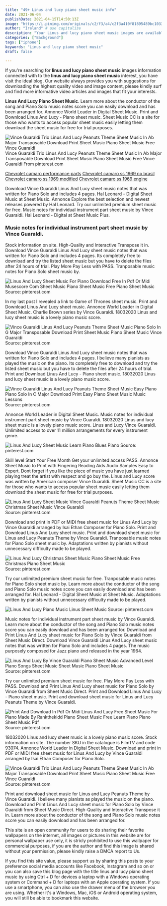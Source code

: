 ```yaml
---
title: "49+ Linus and lucy piano sheet music info"
date: 2021-06-04
publishDate: 2021-04-15T14:50:13Z
image: "https://i.pinimg.com/originals/c2/f3/a4/c2f3a410f81895489bc10336739b0599.gif"
author: "Ireland" # use capitalize
description: "Your Linus and lucy piano sheet music images are available in this site. Linus and lucy piano sheet music are a topic that is being searched for and liked by netizens now. You can Find and Download the Linus and lucy piano sheet music files here. Get all royalty-free photos and vectors."
categories: ["Background"]
tags: ["iphone"]
keywords: "Linus and lucy piano sheet music"
draft: false

---
```


If you're searching for **linus and lucy piano sheet music** images information connected with to the **linus and lucy piano sheet music** interest, you have visit the ideal  blog.  Our website always  provides you with  suggestions  for downloading  the highest  quality video and image  content, please kindly surf and find more informative video articles and images  that fit your interests.

**Linus And Lucy Piano Sheet Music**. Learn more about the conductor of the song and Piano Solo music notes score you can easily download and has been arranged for. Annonce World Leader in Digital Sheet Music. Print and Download Linus And Lucy - Piano sheet music. Sheet Music CC is a site for those who wants to access popular sheet music easily letting them download the sheet music for free for trial purposes.

![Vince Guaraldi Trio Linus And Lucy Peanuts Theme Sheet Music In Ab Major Transposable Download Print Sheet Music Piano Sheet Music Free Vince Guaraldi](https://i.pinimg.com/originals/c2/f3/a4/c2f3a410f81895489bc10336739b0599.gif "Vince Guaraldi Trio Linus And Lucy Peanuts Theme Sheet Music In Ab Major Transposable Download Print Sheet Music Piano Sheet Music Free Vince Guaraldi")
Vince Guaraldi Trio Linus And Lucy Peanuts Theme Sheet Music In Ab Major Transposable Download Print Sheet Music Piano Sheet Music Free Vince Guaraldi From pinterest.com

[Chevrolet camaro performance parts](/chevrolet-camaro-performance-parts/)
[Chevrolet camaro ss 1969 no brasil](/chevrolet-camaro-ss-1969-no-brasil/)
[Chevrolet camaro ss 1969 modified](/chevrolet-camaro-ss-1969-modified/)
[Chevrolet camaro ss 1969 engine](/chevrolet-camaro-ss-1969-engine/)

Download Vince Guaraldi Linus And Lucy sheet music notes that was written for Piano Solo and includes 4 pages. Hal Leonard - Digital Sheet Music at Sheet Music. Annonce Explore the best selection and newest releases powered by Hal Leonard. Try our unlimited premium sheet music for free. Music notes for individual instrument part sheet music by Vince Guaraldi. Hal Leonard - Digital at Sheet Music Plus.

### Music notes for individual instrument part sheet music by Vince Guaraldi.

Stock information on site. High-Quality and Interactive Transpose it in. Download Vince Guaraldi Linus And Lucy sheet music notes that was written for Piano Solo and includes 4 pages. Its completely free to download and try the listed sheet music but you have to delete the files after 24 hours of trial. Play More Pay Less with PASS. Tranposable music notes for Piano Solo sheet music by.


![Linus And Lucy Sheet Music For Piano Download Free In Pdf Or Midi Musescore Com Sheet Music Piano Sheet Music Free Piano Sheet Music](https://i.pinimg.com/originals/cc/dd/04/ccdd04c4c749ba6df9dd2e13459caba7.png "Linus And Lucy Sheet Music For Piano Download Free In Pdf Or Midi Musescore Com Sheet Music Piano Sheet Music Free Piano Sheet Music")
Source: pinterest.com

In my last post I revealed a link to Game of Thrones sheet music. Print and Download Linus And Lucy sheet music. Annonce World Leader in Digital Sheet Music. Charlie Brown series by Vince Guaraldi. 18032020 Linus and lucy sheet music is a lovely piano music score.

![Vince Guaraldi Linus And Lucy Peanuts Theme Sheet Music Piano Solo In G Major Transposable Download Print Sheet Music Piano Sheet Music Vince Guaraldi](https://i.pinimg.com/originals/09/94/63/0994636f568cee573e2136baa2ca2520.gif "Vince Guaraldi Linus And Lucy Peanuts Theme Sheet Music Piano Solo In G Major Transposable Download Print Sheet Music Piano Sheet Music Vince Guaraldi")
Source: pinterest.com

Download Vince Guaraldi Linus And Lucy sheet music notes that was written for Piano Solo and includes 4 pages. I believe many pianists as played the music on the piano. Its completely free to download and try the listed sheet music but you have to delete the files after 24 hours of trial. Print and Download Linus And Lucy - Piano sheet music. 18032020 Linus and lucy sheet music is a lovely piano music score.

![Vince Guaraldi Linus And Lucy Peanuts Theme Sheet Music Easy Piano Piano Solo In C Major Download Print Easy Piano Sheet Music Music Lessons](https://i.pinimg.com/originals/fd/25/05/fd25053351fce9477fc748f1a236029d.gif "Vince Guaraldi Linus And Lucy Peanuts Theme Sheet Music Easy Piano Piano Solo In C Major Download Print Easy Piano Sheet Music Music Lessons")
Source: pinterest.com

Annonce World Leader in Digital Sheet Music. Music notes for individual instrument part sheet music by Vince Guaraldi. 18032020 Linus and lucy sheet music is a lovely piano music score. Linus and Lucy Vince Guaraldi. Unlimited access to over 11 million arrangements for every instrument genre.

![Linus And Lucy Sheet Music Learn Piano Blues Piano](https://i.pinimg.com/originals/fc/62/3d/fc623db9d13e767b423a047a55b7de19.png "Linus And Lucy Sheet Music Learn Piano Blues Piano")
Source: pinterest.com

Skill level Start Your Free Month Get your unlimited access PASS. Annonce Sheet Music to Print with Fingering Reading Aids Audio Samples Easy to Expert. Dont forget if you like the piece of music you have just learned playing treat the artist with respect and go buy the. Linus and Lucy score was written by American composer Vince Guaraldi. Sheet Music CC is a site for those who wants to access popular sheet music easily letting them download the sheet music for free for trial purposes.

![Linus And Lucy Sheet Music Vince Guaraldi Peanuts Theme Sheet Music Christmas Sheet Music Vince Guaraldi](https://i.pinimg.com/originals/4f/5b/d6/4f5bd6722057a7cbcf74a10124ffa63f.jpg "Linus And Lucy Sheet Music Vince Guaraldi Peanuts Theme Sheet Music Christmas Sheet Music Vince Guaraldi")
Source: pinterest.com

Download and print in PDF or MIDI free sheet music for Linus And Lucy by Vince Guaraldi arranged by Isai Ethan Composer for Piano Solo. Print and Download Linus And Lucy sheet music. Print and download sheet music for Linus and Lucy Peanuts Theme by Vince Guaraldi. Tranposable music notes for Piano Solo sheet music by. Adaptations written by pianists without unnecessary difficulty made to be played.

![Linus And Lucy Christmas Sheet Music Piano Sheet Music Free Christmas Piano Sheet Music](https://i.pinimg.com/originals/82/fe/53/82fe53c2fa1b55f887f0166c72b8f754.png "Linus And Lucy Christmas Sheet Music Piano Sheet Music Free Christmas Piano Sheet Music")
Source: pinterest.com

Try our unlimited premium sheet music for free. Tranposable music notes for Piano Solo sheet music by. Learn more about the conductor of the song and Piano Solo music notes score you can easily download and has been arranged for. Hal Leonard - Digital Sheet Music at Sheet Music. Adaptations written by pianists without unnecessary difficulty made to be played.

![Linus And Lucy Piano Music Linus Sheet Music](https://i.pinimg.com/originals/82/10/0c/82100c728147e1f06c764800e781f408.png "Linus And Lucy Piano Music Linus Sheet Music")
Source: pinterest.com

Music notes for individual instrument part sheet music by Vince Guaraldi. Learn more about the conductor of the song and Piano Solo music notes score you can easily download and has been arranged for. Download and Print Linus And Lucy sheet music for Piano Solo by Vince Guaraldi from Sheet Music Direct. Download Vince Guaraldi Linus And Lucy sheet music notes that was written for Piano Solo and includes 4 pages. The music purposely composed for Jazz piano and released in the year 1964.

![Linus And Lucy By Vince Guaraldi Piano Sheet Music Advanced Level Piano Songs Sheet Music Sheet Music Piano Sheet Music](https://i.pinimg.com/originals/dc/4b/fb/dc4bfb68329f2769e920160e05530c0b.jpg "Linus And Lucy By Vince Guaraldi Piano Sheet Music Advanced Level Piano Songs Sheet Music Sheet Music Piano Sheet Music")
Source: pinterest.com

Try our unlimited premium sheet music for free. Play More Pay Less with PASS. Download and Print Linus And Lucy sheet music for Piano Solo by Vince Guaraldi from Sheet Music Direct. Print and Download Linus And Lucy - Piano sheet music. Print and download sheet music for Linus and Lucy Peanuts Theme by Vince Guaraldi.

![Print And Download In Pdf Or Midi Linus And Lucy Free Sheet Music For Piano Made By Rankthekidd Piano Sheet Music Free Learn Piano Piano Sheet Music Pdf](https://i.pinimg.com/originals/7e/52/22/7e52220bac70cdd5ea715d3317c1a1c7.jpg "Print And Download In Pdf Or Midi Linus And Lucy Free Sheet Music For Piano Made By Rankthekidd Piano Sheet Music Free Learn Piano Piano Sheet Music Pdf")
Source: pinterest.com

18032020 Linus and lucy sheet music is a lovely piano music score. Stock information on site. The number SKU in the catalogue is FilmTV and code 93074. Annonce World Leader in Digital Sheet Music. Download and print in PDF or MIDI free sheet music for Linus And Lucy by Vince Guaraldi arranged by Isai Ethan Composer for Piano Solo.

![Vince Guaraldi Trio Linus And Lucy Peanuts Theme Sheet Music In Ab Major Transposable Download Print Sheet Music Piano Sheet Music Free Vince Guaraldi](https://i.pinimg.com/originals/c2/f3/a4/c2f3a410f81895489bc10336739b0599.gif "Vince Guaraldi Trio Linus And Lucy Peanuts Theme Sheet Music In Ab Major Transposable Download Print Sheet Music Piano Sheet Music Free Vince Guaraldi")
Source: pinterest.com

Print and download sheet music for Linus and Lucy Peanuts Theme by Vince Guaraldi. I believe many pianists as played the music on the piano. Download and Print Linus And Lucy sheet music for Piano Solo by Vince Guaraldi from Sheet Music Direct. High-Quality and Interactive Transpose it in. Learn more about the conductor of the song and Piano Solo music notes score you can easily download and has been arranged for.

This site is an open community for users to do sharing their favorite wallpapers on the internet, all images or pictures in this website are for personal wallpaper use only, it is stricly prohibited to use this wallpaper for commercial purposes, if you are the author and find this image is shared without your permission, please kindly raise a DMCA report to Us.

If you find this site value, please support us by sharing this posts to your preference social media accounts like Facebook, Instagram and so on or you can also save this blog page with the title linus and lucy piano sheet music by using Ctrl + D for devices a laptop with a Windows operating system or Command + D for laptops with an Apple operating system. If you use a smartphone, you can also use the drawer menu of the browser you are using. Whether it's a Windows, Mac, iOS or Android operating system, you will still be able to bookmark this website.
